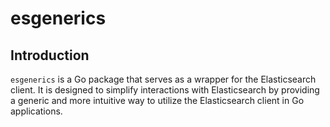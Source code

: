 # esgenerics

## Introduction
`esgenerics` is a Go package that serves as a wrapper for the Elasticsearch client. It is designed to simplify interactions with Elasticsearch by providing a generic and more intuitive way to utilize the Elasticsearch client in Go applications.
